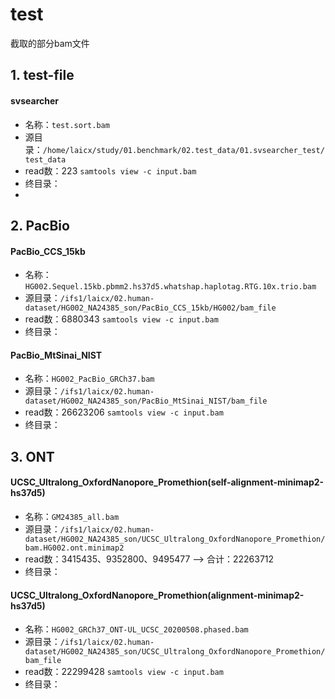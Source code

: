 # test
截取的部分bam文件
## 1. test-file
#### svsearcher
- 名称：`test.sort.bam`
- 源目录：`/home/laicx/study/01.benchmark/02.test_data/01.svsearcher_test/test_data`
- read数：223    `samtools view -c input.bam`
- 终目录：
- 
## 2. PacBio
#### PacBio_CCS_15kb
- 名称：`HG002.Sequel.15kb.pbmm2.hs37d5.whatshap.haplotag.RTG.10x.trio.bam`
- 源目录：`/ifs1/laicx/02.human-dataset/HG002_NA24385_son/PacBio_CCS_15kb/HG002/bam_file`
- read数：6880343    `samtools view -c input.bam`
- 终目录：
#### PacBio_MtSinai_NIST
- 名称：`HG002_PacBio_GRCh37.bam`
- 源目录：`/ifs1/laicx/02.human-dataset/HG002_NA24385_son/PacBio_MtSinai_NIST/bam_file`
- read数：26623206    `samtools view -c input.bam`
- 终目录：  
## 3. ONT
#### UCSC_Ultralong_OxfordNanopore_Promethion(self-alignment-minimap2-hs37d5)
- 名称：`GM24385_all.bam`
- 源目录：`/ifs1/laicx/02.human-dataset/HG002_NA24385_son/UCSC_Ultralong_OxfordNanopore_Promethion/bam.HG002.ont.minimap2`
- read数：3415435、9352800、9495477 —> 合计：22263712
- 终目录：
#### UCSC_Ultralong_OxfordNanopore_Promethion(alignment-minimap2-hs37d5)
- 名称：`HG002_GRCh37_ONT-UL_UCSC_20200508.phased.bam`
- 源目录：`/ifs1/laicx/02.human-dataset/HG002_NA24385_son/UCSC_Ultralong_OxfordNanopore_Promethion/bam_file`
- read数：22299428    `samtools view -c input.bam`
- 终目录：
